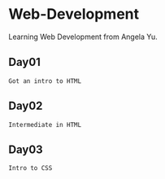 # Web-Development
Learning Web Development from Angela Yu.

## Day01
    Got an intro to HTML

## Day02
    Intermediate in HTML

## Day03
    Intro to CSS